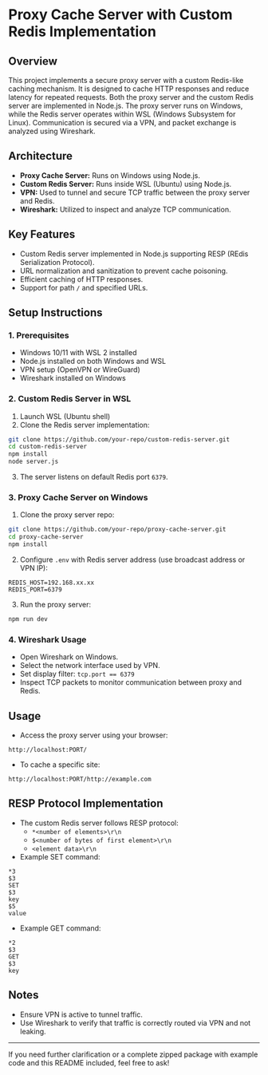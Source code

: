 # Proxy Cache Server with Custom Redis Implementation

## Overview
This project implements a secure proxy server with a custom Redis-like caching mechanism. It is designed to cache HTTP responses and reduce latency for repeated requests. Both the proxy server and the custom Redis server are implemented in Node.js. The proxy server runs on Windows, while the Redis server operates within WSL (Windows Subsystem for Linux). Communication is secured via a VPN, and packet exchange is analyzed using Wireshark.

## Architecture
- **Proxy Cache Server:** Runs on Windows using Node.js.
- **Custom Redis Server:** Runs inside WSL (Ubuntu) using Node.js.
- **VPN:** Used to tunnel and secure TCP traffic between the proxy server and Redis.
- **Wireshark:** Utilized to inspect and analyze TCP communication.

## Key Features
- Custom Redis server implemented in Node.js supporting RESP (REdis Serialization Protocol).
- URL normalization and sanitization to prevent cache poisoning.
- Efficient caching of HTTP responses.
- Support for path `/` and specified URLs.

## Setup Instructions

### 1. Prerequisites
- Windows 10/11 with WSL 2 installed
- Node.js installed on both Windows and WSL
- VPN setup (OpenVPN or WireGuard)
- Wireshark installed on Windows

### 2. Custom Redis Server in WSL
1. Launch WSL (Ubuntu shell)
2. Clone the Redis server implementation:
```bash
git clone https://github.com/your-repo/custom-redis-server.git
cd custom-redis-server
npm install
node server.js
```
3. The server listens on default Redis port `6379`.

### 3. Proxy Cache Server on Windows
1. Clone the proxy server repo:
```bash
git clone https://github.com/your-repo/proxy-cache-server.git
cd proxy-cache-server
npm install
```
2. Configure `.env` with Redis server address (use broadcast address or VPN IP):
```env
REDIS_HOST=192.168.xx.xx
REDIS_PORT=6379
```
3. Run the proxy server:
```bash
npm run dev
```

### 4. Wireshark Usage
- Open Wireshark on Windows.
- Select the network interface used by VPN.
- Set display filter: `tcp.port == 6379`
- Inspect TCP packets to monitor communication between proxy and Redis.

## Usage
- Access the proxy server using your browser:
```
http://localhost:PORT/
```
- To cache a specific site:
```
http://localhost:PORT/http://example.com
```

## RESP Protocol Implementation
- The custom Redis server follows RESP protocol:
  - `*<number of elements>\r\n`
  - `$<number of bytes of first element>\r\n`
  - `<element data>\r\n`
- Example SET command:
```text
*3
$3
SET
$3
key
$5
value
```

- Example GET command:
```text
*2
$3
GET
$3
key
```

## Notes
- Ensure VPN is active to tunnel traffic.
- Use Wireshark to verify that traffic is correctly routed via VPN and not leaking.

---

If you need further clarification or a complete zipped package with example code and this README included, feel free to ask!
